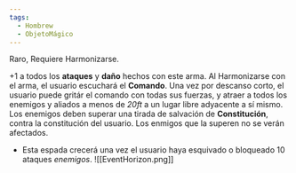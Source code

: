 ```yaml
---
tags:
  - Hombrew
  - ObjetoMágico
---
```

Raro, Requiere Harmonizarse.

+1 a todos los **ataques** y **daño** hechos con este arma.
Al Harmonizarse con el arma, el usuario escuchará el **Comando**. Una vez por descanso corto, el usuario puede gritár el comando con todas sus fuerzas, y atraer a todos los enemigos y aliados a menos de *20ft* a un lugar libre adyacente a sí mismo. Los enemigos deben superar una tirada de salvación de **Constitución**, contra la constitución del usuario. Los enmigos que la superen no se verán afectados.
- Esta espada crecerá una vez el usuario haya esquivado o bloqueado 10 ataques *enemigos*.
![[EventHorizon.png]]